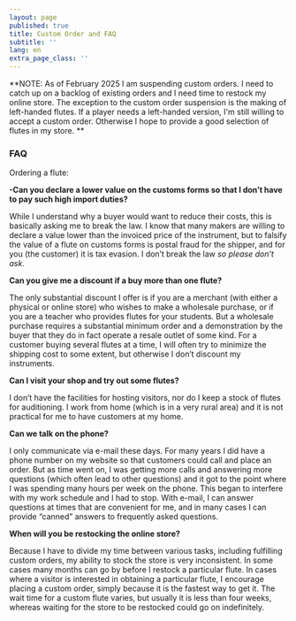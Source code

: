 ```yaml
---
layout: page
published: true
title: Custom Order and FAQ
subtitle: ''
lang: en
extra_page_class: ''
---
```


**NOTE: As of February 2025 I am suspending custom orders.  I need to catch up on a backlog of existing orders and I need time to restock my online store.  The exception to the custom order suspension is the making of left-handed flutes.  If a player needs a left-handed version, I'm still willing to accept a custom order.  Otherwise I hope to provide a good selection of flutes in my store.
**

### FAQ


Ordering a flute:

**-Can you declare a lower value on the customs forms so that I don’t have to pay such high import duties?**

While I understand why a buyer would want to reduce their costs, this is basically asking me to break the law.  I know that many makers are willing to declare a value lower than the invoiced price of the instrument, but to falsify the value of a flute on customs forms is postal fraud for the shipper, and for you (the customer) it is tax evasion.  I don’t break the law *so please don’t ask*.

**Can you give me a discount if a buy more than one flute?**

The only substantial discount I offer is if you are a merchant (with either a physical or online store) who wishes to make a wholesale purchase, or if you are a teacher who provides flutes for your students.  But a wholesale purchase requires a substantial minimum order and a demonstration by the buyer that they do in fact operate a resale outlet of some kind.  For a customer buying several flutes at a time, I will often try to minimize the shipping cost to some extent, but otherwise I don’t discount my instruments.

**Can I visit your shop and try out some flutes?**

I don’t have the facilities for hosting visitors, nor do I keep a stock of flutes for auditioning.  I work from home (which is in a very rural area) and it is not practical for me to have customers at my home.

**Can we talk on the phone?**

I only communicate via e-mail these days.  For many years I did have a phone number on my website so that customers could call and place an order.  But as time went on, I was getting more calls and answering more questions (which often lead to other questions) and it got to the point where I was spending many hours per week on the phone.  This began to interfere with my work schedule and I had to stop.  With e-mail, I can answer questions at times that are convenient for me, and in many cases I can provide “canned” answers to frequently asked questions.

**When will you be restocking the online store?**

Because I have to divide my time between various tasks, including fulfilling custom orders, my ability to stock the store is very inconsistent.  In some cases many months can go by before I restock a particular flute.  In cases where a visitor is interested in obtaining a particular flute, I encourage placing a custom order, simply because it is the fastest way to get it.   The wait time for a custom flute varies, but usually it is less than four weeks, whereas waiting for the store to be restocked could go on indefinitely. 

